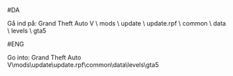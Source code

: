 #DA

Gå ind på: Grand Theft Auto V \ mods \ update \ update.rpf \ common \ data \ levels \ gta5

#ENG

Go into: Grand Theft Auto V\mods\update\update.rpf\common\data\levels\gta5